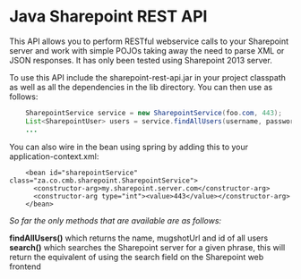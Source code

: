 Java Sharepoint REST API
========================

This API allows you to perform RESTful webservice calls to your Sharepoint server and work with simple POJOs taking away
the need to parse XML or JSON responses. It has only been tested using Sharepoint 2013 server.

To use this API include the sharepoint-rest-api.jar in your project classpath as well as all the dependencies in the
lib directory. You can then use as follows:
```java
    SharepointService service = new SharepointService(foo.com, 443);
    List<SharepointUser> users = service.findAllUsers(username, password, domain);
    ...
```

You can also wire in the bean using spring by adding this to your application-context.xml:
```
    <bean id="sharepointService" class="za.co.cmb.sharepoint.SharepointService">
      <constructor-arg>my.sharepoint.server.com</constructor-arg>
      <constructor-arg type="int"><value>443</value></constructor-arg>
    </bean>
```


*So far the only methods that are available are as follows:*

**findAllUsers()** which returns the name, mugshotUrl and id of all users<br/>
**search()** which searches the Sharepoint server for a given phrase, this will return the equivalent of using the search field on the Sharepoint web frontend